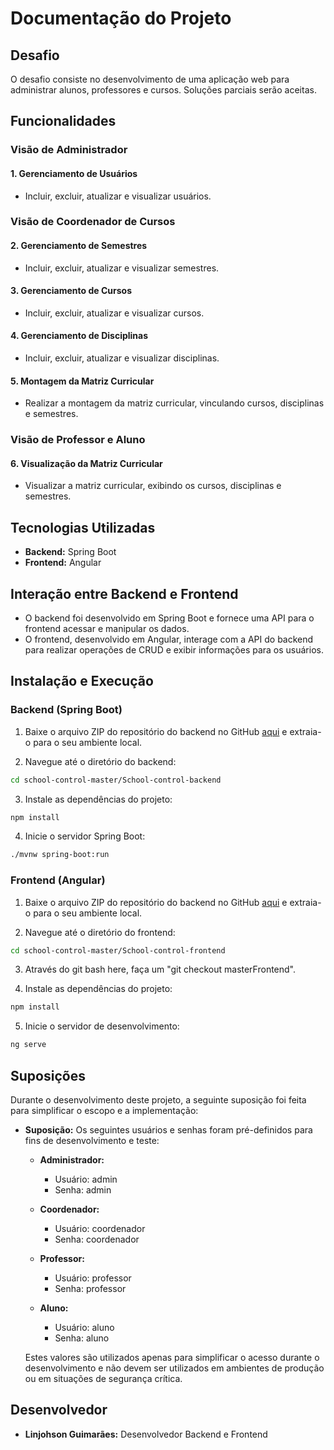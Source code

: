 # Documentação do Projeto

## Desafio
O desafio consiste no desenvolvimento de uma aplicação web para administrar alunos, professores e cursos. Soluções parciais serão aceitas.

## Funcionalidades

### Visão de Administrador

#### 1. Gerenciamento de Usuários
- Incluir, excluir, atualizar e visualizar usuários.

### Visão de Coordenador de Cursos

#### 2. Gerenciamento de Semestres
- Incluir, excluir, atualizar e visualizar semestres.

#### 3. Gerenciamento de Cursos
- Incluir, excluir, atualizar e visualizar cursos.

#### 4. Gerenciamento de Disciplinas
- Incluir, excluir, atualizar e visualizar disciplinas.

#### 5. Montagem da Matriz Curricular
- Realizar a montagem da matriz curricular, vinculando cursos, disciplinas e semestres.

### Visão de Professor e Aluno

#### 6. Visualização da Matriz Curricular
- Visualizar a matriz curricular, exibindo os cursos, disciplinas e semestres.

## Tecnologias Utilizadas

- **Backend:** Spring Boot
- **Frontend:** Angular

## Interação entre Backend e Frontend

- O backend foi desenvolvido em Spring Boot e fornece uma API para o frontend acessar e manipular os dados.
- O frontend, desenvolvido em Angular, interage com a API do backend para realizar operações de CRUD e exibir informações para os usuários.

## Instalação e Execução

### Backend (Spring Boot)

1. Baixe o arquivo ZIP do repositório do backend no GitHub [aqui](https://github.com/Linjohson/school-control/archive/master.zip) e extraia-o para o seu ambiente local.

2. Navegue até o diretório do backend:
```sh
cd school-control-master/School-control-backend
```

3. Instale as dependências do projeto:
```sh
npm install
```

4. Inicie o servidor Spring Boot:
```sh
./mvnw spring-boot:run
```
   
### Frontend (Angular)

1. Baixe o arquivo ZIP do repositório do backend no GitHub [aqui](https://github.com/Linjohson/school-control/archive/master.zip) e extraia-o para o seu ambiente local.

2. Navegue até o diretório do frontend:
```sh
cd school-control-master/School-control-frontend
```

3. Através do git bash here, faça um "git checkout masterFrontend".

4. Instale as dependências do projeto:
```sh
npm install
```

5. Inicie o servidor de desenvolvimento:
```sh
ng serve
```

## Suposições
Durante o desenvolvimento deste projeto, a seguinte suposição foi feita para simplificar o escopo e a implementação:

- **Suposição:** Os seguintes usuários e senhas foram pré-definidos para fins de desenvolvimento e teste:
  - **Administrador:** 
    - Usuário: admin
    - Senha: admin

  - **Coordenador:** 
    - Usuário: coordenador
    - Senha: coordenador

  - **Professor:** 
    - Usuário: professor
    - Senha: professor

  - **Aluno:** 
    - Usuário: aluno
    - Senha: aluno

  Estes valores são utilizados apenas para simplificar o acesso durante o desenvolvimento e não devem ser utilizados em ambientes de produção ou em situações de segurança crítica.

## Desenvolvedor

- **Linjohson Guimarães:** Desenvolvedor Backend e Frontend

